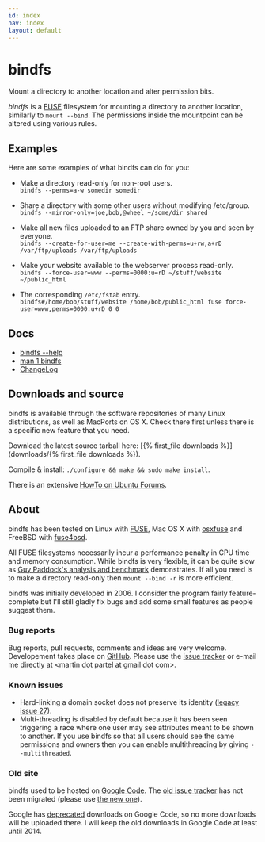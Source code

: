 ```yaml
---
id: index
nav: index
layout: default
---
```


# bindfs

<p class="lead">
  Mount a directory to another location and alter permission bits.
</p>

      
*bindfs* is a [FUSE](http://fuse.sourceforge.net/) filesystem for mounting a directory to another location, similarly to `mount --bind`. The permissions inside the mountpoint can be altered using various rules.

## Examples

Here are some examples of what bindfs can do for you:

* Make a directory read-only for non-root users.<br />
  `bindfs --perms=a-w somedir somedir`

* Share a directory with some other users without modifying /etc/group.<br />
  `bindfs --mirror-only=joe,bob,@wheel ~/some/dir shared`

* Make all new files uploaded to an FTP share owned by you and seen by everyone.<br />
  `bindfs --create-for-user=me --create-with-perms=u+rw,a+rD /var/ftp/uploads /var/ftp/uploads`

* Make your website available to the webserver process read-only.<br />
  `bindfs --force-user=www --perms=0000:u=rD ~/stuff/website ~/public_html`

* The corresponding `/etc/fstab` entry.<br />
  `bindfs#/home/bob/stuff/website /home/bob/public_html fuse force-user=www,perms=0000:u+rD 0 0`

## Docs

* [<span>bindfs --help</span>](docs/bindfs-help.txt)
* [man 1 bindfs](docs/bindfs.1.html)
* [ChangeLog](docs/ChangeLog.utf8.txt)

## Downloads and source

bindfs is available through the software repositories of many Linux distributions, as well as MacPorts on OS X. Check there first unless there is a specific new feature that you need.

Download the latest source tarball here: [{% first_file downloads %}](downloads/{% first_file downloads %}).

Compile & install: `./configure && make && sudo make install`.

There is an extensive [HowTo on Ubuntu Forums](http://ubuntuforums.org/showthread.php?t=1460472).

## About

bindfs has been tested on Linux with [FUSE](http://fuse.sourceforge.net/), Mac OS X with [osxfuse](http://osxfuse.github.io/) and FreeBSD with [fuse4bsd](http://www.freshports.org/sysutils/fusefs-kmod/).

All FUSE filesystems necessarily incur a performance penalty in CPU time and memory consumption. While bindfs is very flexible, it can be quite slow as [Guy Paddock's analysis and benchmark](http://www.redbottledesign.com/node/2495) demonstrates. If all you need is to make a directory read-only then `mount --bind -r` is more efficient.

bindfs was initially developed in 2006. I consider the program fairly feature-complete but I'll still gladly fix bugs and add some small features as people suggest them.

### Bug reports

Bug reports, pull requests, comments and ideas are very welcome. Developement takes place on [GitHub](https://github.com/mpartel/bindfs). Please use the [issue tracker](https://github.com/mpartel/bindfs/issues) or e-mail me directly at &lt;martin dot partel at gmail dot com&gt;.

### Known issues

* Hard-linking a domain socket does not preserve its identity ([legacy issue 27](https://code.google.com/p/bindfs/issues/detail?id=27)).
* Multi-threading is disabled by default because it has been seen triggering a race where one user may see attributes meant to be shown to another. If you use bindfs so that all users should see the same permissions and owners then you can enable multithreading by giving `--multithreaded`.

### Old site

bindfs used to be hosted on [Google Code](https://code.google.com/p/bindfs/). The [old issue tracker](https://code.google.com/p/bindfs/issues/list) has not been migrated (please use [the new one](https://github.com/mpartel/bindfs/issues)).

Google has [deprecated](http://google-opensource.blogspot.fi/2013/05/a-change-to-google-code-download-service.html) downloads on Google Code, so no more downloads will be uploaded there. I will keep the old downloads in Google Code at least until 2014.

